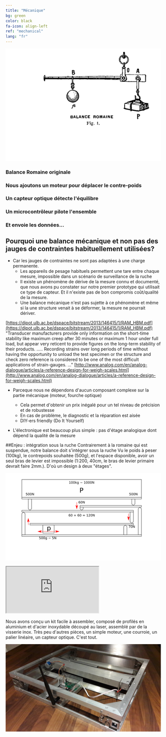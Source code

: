```yaml
---
title: "Mécanique"
bg: green
color: black
fa-icon: align-left
ref: "mechanical"
lang: "fr"
---
```


![principle](img/principe01.png)
### Balance Romaine originale
### Nous ajoutons un moteur pour déplacer le contre-poids
### Un capteur optique détecte l'équilibre
### Un microcontrôleur pilote l'ensemble
### Et envoie les données...

## Pourquoi une balance mécanique et non pas des jauges de contraintes habituellement utilisées?

- Car les jauges de contraintes ne sont pas adaptées à une charge permanente.
  * Les appareils de pesage habituels permettent une tare entre chaque mesure, impossible dans un scénario de surveillance de la ruche
  * Il existe un phénomène de dérive de la mesure connu et documenté, que nous avons pu constater sur notre premier prototype qui utilisait ce type de capteur. Et il n'existe pas de bon compromis coût/qualité de la mesure.
  * Une balance mécanique n'est pas sujette à ce phénomène et même si la une structure venait à se déformer, la mesure ne pourrait dériver.


[https://dipot.ulb.ac.be/dspace/bitstream/2013/146415/1/RAM_HBM.pdf](https://dipot.ulb.ac.be/dspace/bitstream/2013/146415/1/RAM_HBM.pdf)
"Transducer manufacturers provide only information on the short-time stability like maximum creep after 30 minutes or
maximum 1 hour under full load, but appear very reticent to provide figures on the long-term stability of their products.
.....
Recording strains over long periods of time without having the opportunity to unload the test specimen or the structure
and check zero reference is considered to be one of the most difficult applications of strain-gauges. ..."
[http://www.analog.com/en/analog-dialogue/articles/a-reference-design-for-weigh-scales.html](http://www.analog.com/en/analog-dialogue/articles/a-reference-design-for-weigh-scales.html)

- Parceque nous ne dépendons d'aucun composant complexe sur la partie mécanique (moteur, fourche optique)
  * Cela permet d'obtenir un prix inégalé pour un tel niveau de précision et de robustesse
  * En cas de problème, le diagnostic et la réparation est aisée
  * DIY-ers friendly (Do It Yourself)
  
- L'électronique est beaucoup plus simple : pas d'étage analogique dont dépend la qualité de la mesure
  

##Enjeu : intégration sous la ruche
Contrairement à la romaine qui est suspendue, notre balance doit s'intégrer sous la ruche
Vu le poids à peser (100kg), le contrepoids souhaitée (500g), et l'espace disponible, avoir un seul bras de levier est impossible (1:200, 40cm, le bras de levier primaire devrait faire 2mm.). D'où un design à deux "étages".

![principle](img/principle.png)

<div class="icontain">
  <iframe src="https://www.youtube.com/embed/kFrGVwb06q8" allowfullscreen></iframe>
</div>

Nous avons conçu un kit facile à assembler, composé de profilés en aluminium et d'acier inoxydable découpé au laser, assemblé par de la visserie inox. Très peu d'autres pièces, un simple moteur, une courroie, un palier linéaire, un capteur optique. C'est tout.

![photo](img/20171218_235141.jpg)
